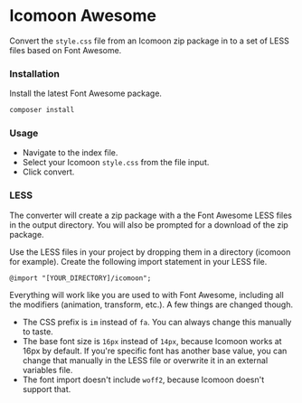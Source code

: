 # Icomoon Awesome
Convert the `style.css` file from an Icomoon zip package in to a set of LESS files based on Font Awesome.
### Installation
Install the latest Font Awesome package.
```bash
composer install
```
### Usage
* Navigate to the index file.
* Select your Icomoon `style.css` from the file input.
* Click convert.
### LESS
The converter will create a zip package with a the Font Awesome LESS files in the output directory. You will also be prompted for a download of the zip package.

Use the LESS files in your project by dropping them in a directory (icomoon for example). Create the following import statement in your LESS file.
```less
@import "[YOUR_DIRECTORY]/icomoon";
```
Everything will work like you are used to with Font Awesome, including all the modifiers (animation, transform, etc.). A few things are changed though.
* The CSS prefix is `im` instead of `fa`. You can always change this manually to taste.
* The base font size is `16px` instead of `14px`, because Icomoon works at 16px by default. If you're specific font has another base value, you can change that manually in the LESS file or overwrite it in an external variables file.
* The font import doesn't include `woff2`, because Icomoon doesn't support that.

